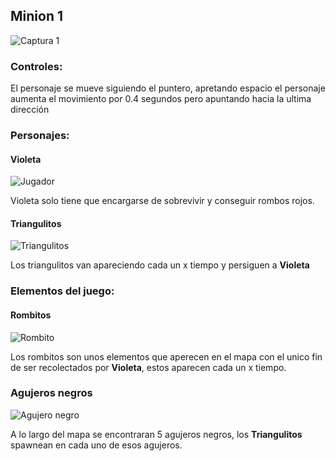 ## Minion 1 

![Captura 1](https://github.com/sennedjem/unq-ipv-minion1/blob/master/capturas/CapturaDeJuego1.png)

### Controles:

El personaje se mueve siguiendo el puntero, apretando espacio el personaje aumenta el movimiento por 0.4 segundos pero apuntando hacia la ultima dirección

### Personajes: 

#### Violeta

![Jugador](https://github.com/sennedjem/unq-ipv-minion1/blob/master/textures/violeta.png)

Violeta solo tiene que encargarse de sobrevivir y conseguir rombos rojos.

#### Triangulitos

![Triangulitos](https://github.com/sennedjem/unq-ipv-minion1/blob/master/textures/triangulito.png)

Los triangulitos van apareciendo cada un x tiempo y persiguen a **Violeta** 

### Elementos del juego: 

#### Rombitos

![Rombito](https://github.com/sennedjem/unq-ipv-minion1/blob/master/textures/rombito.png)

Los rombitos son unos elementos que aperecen en el mapa con el unico fin de ser recolectados por **Violeta**, estos aparecen cada un x tiempo.

### Agujeros negros

![Agujero negro](https://github.com/sennedjem/unq-ipv-minion1/blob/master/textures/negro.png)

A lo largo del mapa se encontraran 5 agujeros negros, los **Triangulitos** spawnean en cada uno de esos agujeros.
